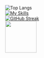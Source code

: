 ![Top Langs](https://github-readme-stats.vercel.app/api/top-langs/?username=berke-aras&layout=compact)
<br>
[![My Skills](https://skillicons.dev/icons?i=godot,python,js,html,css,unity)](https://skillicons.dev)
<br>
[![GitHub Streak](http://github-readme-streak-stats.herokuapp.com?user=berke-aras&theme=dark&background=000000)](https://git.io/streak-stats)
<br>
<img src="https://media.tenor.com/HkMNfVmcnhcAAAAd/bocchi-bocchi-the-rock.gif" width="100"/>
<div id="header" align="center">
</div>
